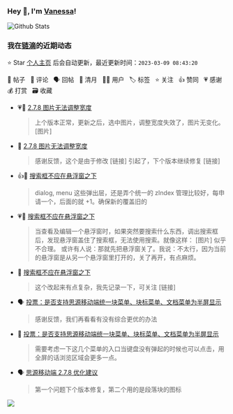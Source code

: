 ### Hey 👋, I'm [Vanessa](http://vanessa.b3log.org/)!

![Github Stats](https://github-readme-stats.vercel.app/api?username=Vanessa219&show_icons=true)

<!--events start -->

### 我在[链滴](https://ld246.com)的近期动态

⭐️ Star [个人主页](https://github.com/Vanessa219/Vanessa219) 后会自动更新，最近更新时间：`2023-03-09 08:43:20`

📝 帖子 &nbsp; 💬 评论 &nbsp; 🗣 回帖 &nbsp; 🌙 清月 &nbsp; 👨‍💻 用户 &nbsp; 🏷️ 标签 &nbsp; ⭐️ 关注 &nbsp; 👍 赞同 &nbsp; 💗 感谢 &nbsp; 💰 打赏 &nbsp; 🗃 收藏

* 💗📝 [2.7.8 图片无法调整宽度](https://ld246.com/article/1678257197581)

  > 上个版本正常，更新之后，选中图片，调整宽度失效了，图片无变化。 [图片]
* 💬 [2.7.8 图片无法调整宽度](https://ld246.com/article/1678257197581/comment/1678278135284#comments)

  > 感谢反馈，这个是由于修改 [链接] 引起了，下个版本继续修复 [链接]
* 👍💬 [搜索框不应在悬浮窗之下](https://ld246.com/article/1678246034247/comment/1678256471273#comments)

  > dialog, menu 这些弹出层，还是弄个统一的 zIndex 管理比较好，每申请一个，后面的就 +1。确保新的覆盖旧的
* 💗📝 [搜索框不应在悬浮窗之下](https://ld246.com/article/1678246034247)

  > 当查看及编辑一个悬浮窗时，如果突然要搜索什么东西，调出搜索框后，发现悬浮窗盖住了搜索框，无法使用搜索。就像这样： [图片] 似乎不合理。 或许有人说：那就先把悬浮窗关了。我说：不太行，因为当前的悬浮窗是从另一个悬浮窗里打开的，关了再开，有点麻烦。
* 💬 [搜索框不应在悬浮窗之下](https://ld246.com/article/1678246034247/comment/1678248406058#comments)

  > 这个改起来有点复杂，我先记录一下，可关注 [链接]
* 🗣 [投票：是否支持思源移动端统一块菜单、块标菜单、文档菜单为半屏显示](https://ld246.com/article/1678185548080/comment/1678244912676#comments)

  > 感谢反馈，我们再看看有没有综合更优的办法
* 💬 [投票：是否支持思源移动端统一块菜单、块标菜单、文档菜单为半屏显示](https://ld246.com/article/1678185548080/comment/1678243263633#comments)

  > 需要考虑一下这几个菜单的入口当键盘没有弹起的时候也可以点击，用全屏的话浏览区域会更多一点。
* 🗣 [思源移动端 2.7.8 优化建议](https://ld246.com/article/1678179471182/comment/1678184889193#comments)

  > 第一个问题下个版本修复，第二个用的是段落块的图标


<!--events end -->

<a title="Hits" target="_blank" href="https://github.com/Vanessa219/Vanessa219"><img src="https://hits.b3log.org/Vanessa219/Vanessa219.svg"></a>
